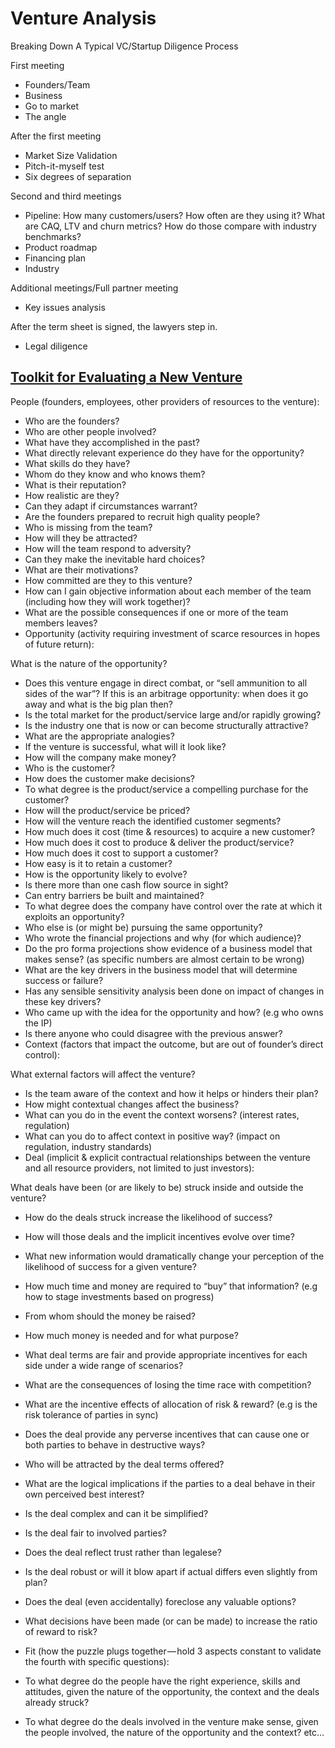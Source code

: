 # Venture Analysis

Breaking Down A Typical VC/Startup Diligence Process

First meeting
* Founders/Team
* Business
* Go to market
* The angle

After the first meeting
* Market Size Validation
* Pitch-it-myself test
* Six degrees of separation

Second and third meetings
* Pipeline: How many customers/users? How often are they using it? What are CAQ, LTV and churn metrics? How do those compare with industry benchmarks?
* Product roadmap
* Financing plan
* Industry

Additional meetings/Full partner meeting
* Key issues analysis

After the term sheet is signed, the lawyers step in.
* Legal diligence

## [Toolkit for Evaluating a New Venture](https://medium.com/@seikatsu/toolkit-for-evaluating-a-new-venture-c6ee623a4bca)

People (founders, employees, other providers of resources to the venture):

* Who are the founders?
* Who are other people involved?
* What have they accomplished in the past?
* What directly relevant experience do they have for the opportunity?
* What skills do they have?
* Whom do they know and who knows them?
* What is their reputation?
* How realistic are they?
* Can they adapt if circumstances warrant?
* Are the founders prepared to recruit high quality people?
* Who is missing from the team?
* How will they be attracted?
* How will the team respond to adversity?
* Can they make the inevitable hard choices?
* What are their motivations?
* How committed are they to this venture?
* How can I gain objective information about each member of the team (including how they will work together)?
* What are the possible consequences if one or more of the team members leaves?
* Opportunity (activity requiring investment of scarce resources in hopes of future return):

What is the nature of the opportunity?
* Does this venture engage in direct combat, or “sell ammunition to all sides of the war”? If this is an arbitrage opportunity: when does it go away and what is the big plan then?
* Is the total market for the product/service large and/or rapidly growing?
* Is the industry one that is now or can become structurally attractive?
* What are the appropriate analogies?
* If the venture is successful, what will it look like?
* How will the company make money?
* Who is the customer?
* How does the customer make decisions?
* To what degree is the product/service a compelling purchase for the customer?
* How will the product/service be priced?
* How will the venture reach the identified customer segments?
* How much does it cost (time & resources) to acquire a new customer?
* How much does it cost to produce & deliver the product/service?
* How much does it cost to support a customer?
* How easy is it to retain a customer?
* How is the opportunity likely to evolve?
* Is there more than one cash flow source in sight?
* Can entry barriers be built and maintained?
* To what degree does the company have control over the rate at which it exploits an opportunity?
* Who else is (or might be) pursuing the same opportunity?
* Who wrote the financial projections and why (for which audience)?
* Do the pro forma projections show evidence of a business model that makes sense? (as specific numbers are almost certain to be wrong)
* What are the key drivers in the business model that will determine success or failure?
* Has any sensible sensitivity analysis been done on impact of changes in these key drivers?
* Who came up with the idea for the opportunity and how? (e.g who owns the IP)
* Is there anyone who could disagree with the previous answer?
* Context (factors that impact the outcome, but are out of founder’s direct control):

What external factors will affect the venture?
* Is the team aware of the context and how it helps or hinders their plan?
* How might contextual changes affect the business?
* What can you do in the event the context worsens? (interest rates, regulation)
* What can you do to affect context in positive way? (impact on regulation, industry standards)
* Deal (implicit & explicit contractual relationships between the venture and all resource providers, not limited to just investors):

What deals have been (or are likely to be) struck inside and outside the venture?
* How do the deals struck increase the likelihood of success?
* How will those deals and the implicit incentives evolve over time?
* What new information would dramatically change your perception of the likelihood of success for a given venture?
* How much time and money are required to “buy” that information? (e.g how to stage investments based on progress)
* From whom should the money be raised?
* How much money is needed and for what purpose?
* What deal terms are fair and provide appropriate incentives for each side under a wide range of scenarios?
* What are the consequences of losing the time race with competition?
* What are the incentive effects of allocation of risk & reward? (e.g is the risk tolerance of parties in sync)
* Does the deal provide any perverse incentives that can cause one or both parties to behave in destructive ways?
* Who will be attracted by the deal terms offered?
* What are the logical implications if the parties to a deal behave in their own perceived best interest?
* Is the deal complex and can it be simplified?
* Is the deal fair to involved parties?
* Does the deal reflect trust rather than legalese?
* Is the deal robust or will it blow apart if actual differs even slightly from plan?
* Does the deal (even accidentally) foreclose any valuable options?
* What decisions have been made (or can be made) to increase the ratio of reward to risk?
* Fit (how the puzzle plugs together — hold 3 aspects constant to validate the fourth with specific questions):

* To what degree do the people have the right experience, skills and attitudes, given the nature of the opportunity, the context and the deals already struck?
* To what degree do the deals involved in the venture make sense, given the people involved, the nature of the opportunity and the context?
etc…
